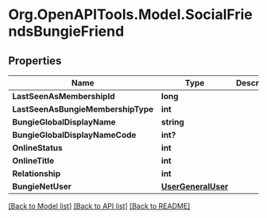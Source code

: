 # Org.OpenAPITools.Model.SocialFriendsBungieFriend

## Properties

Name | Type | Description | Notes
------------ | ------------- | ------------- | -------------
**LastSeenAsMembershipId** | **long** |  | [optional] 
**LastSeenAsBungieMembershipType** | **int** |  | [optional] 
**BungieGlobalDisplayName** | **string** |  | [optional] 
**BungieGlobalDisplayNameCode** | **int?** |  | [optional] 
**OnlineStatus** | **int** |  | [optional] 
**OnlineTitle** | **int** |  | [optional] 
**Relationship** | **int** |  | [optional] 
**BungieNetUser** | [**UserGeneralUser**](UserGeneralUser.md) |  | [optional] 

[[Back to Model list]](../README.md#documentation-for-models) [[Back to API list]](../README.md#documentation-for-api-endpoints) [[Back to README]](../README.md)

